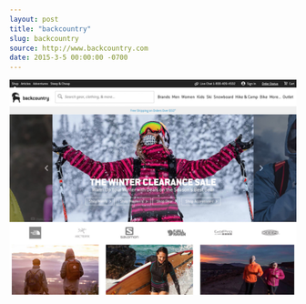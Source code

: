 ```yaml
---
layout: post
title: "backcountry"
slug: backcountry
source: http://www.backcountry.com
date: 2015-3-5 00:00:00 -0700
---
```


<img src="/assets/img/screenshots/backcountry.jpg">
